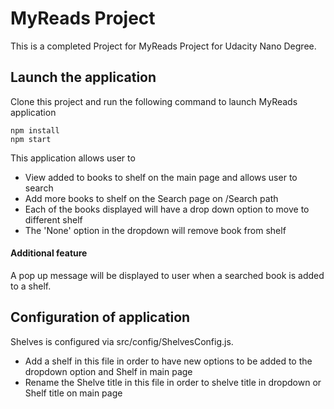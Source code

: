 # MyReads Project

This is a completed Project for MyReads Project for Udacity Nano Degree. 

## Launch the application

Clone this project and run the following command to launch MyReads application

```
npm install
npm start
```

This application allows user to
- View added to books to shelf on the main page and allows user to search
- Add more books to shelf on the Search page on /Search path
- Each of the books displayed will have a drop down option to move to different shelf
- The 'None' option in the dropdown will remove book from shelf

#### Additional feature
A pop up message will be displayed to user when a searched book is added to a shelf.

## Configuration of application
Shelves is configured via src/config/ShelvesConfig.js.
- Add a shelf  in this file in order to have new options to be added to the dropdown option and Shelf in main page
- Rename the Shelve title in this file in order to shelve title in dropdown or Shelf title on main page 
